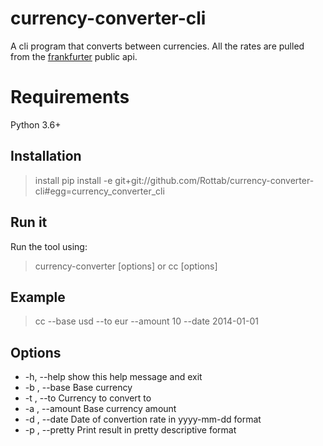 # currency-converter-cli
A cli program that converts between currencies. All the rates are pulled from the [frankfurter](https://www.frankfurter.app/) public api.
# Requirements
Python 3.6+
## Installation
> install pip install -e git+git://github.com/Rottab/currency-converter-cli#egg=currency_converter_cli
## Run it
Run the tool using:
> currency-converter [options]
or
> cc [options]
## Example
> cc --base usd --to eur --amount 10 --date 2014-01-01
## Options
*  -h, --help      show this help message and exit
*  -b , --base     Base currency
*  -t , --to       Currency to convert to
*  -a , --amount   Base currency amount
*  -d , --date     Date of convertion rate in yyyy-mm-dd format
*  -p , --pretty   Print result in pretty descriptive format
